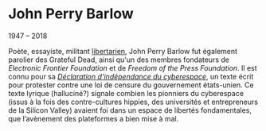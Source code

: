 # John Perry Barlow

1947 – 2018

Poète, essayiste, militant [libertarien](https://fr.wikipedia.org/wiki/Libertarianisme), John Perry Barlow fut également parolier des Grateful Dead, ainsi qu'un des membres fondateurs de *Electronic Frontier Foundation* et de *Freedom of the Press Foundation*. Il est connu pour sa *[Déclaration d'indépendance du cyberespace](http://editions-hache.com/essais/barlow/barlow2.html)*, un texte écrit pour protester contre une loi de censure du gouvernement états-unien. Ce texte lyrique (halluciné?) signale combien les pionniers du cyberespace (issus à la fois des contre-cultures hippies, des universités et entrepreneurs de la Silicon Valley) avaient foi dans un espace de libertés fondamentales, que l’avènement des plateformes a bien mise à mal.